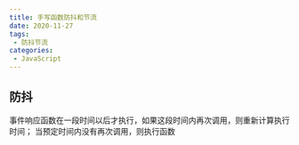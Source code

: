 ```yaml
---
title: 手写函数防抖和节流
date: 2020-11-27
tags:
 - 防抖节流
categories: 
 - JavaScript
---
```


## 防抖

事件响应函数在一段时间以后才执行，如果这段时间内再次调用，则重新计算执行时间；
当预定时间内没有再次调用，则执行函数
